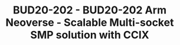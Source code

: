 ---
categories:
- bud20
description: Designing SoCs with multiple cores improves the overall performance of
  the system but it comes with higher cost of implementation. A solution to address
  this problem is to connect two or more SoCs over a cache coherent link such that
  the number of cores in the overall system is multiplied by ‘n’ times if ‘n’ SoCs
  are interconnected. OS running on this linked-system uses the total amount of resources
  (cores and memory) from all the SoCs. Individual SoC’s resources can be separated
  in different NUMA nodes for efficient scheduling of tasks. <br /> <br /> This session
  covers how CCIX (Cache Coherent Interconnect for Accelerators) protocol acting over
  standard PCIe transport caters for SMP Linux boot on a multi-socket SoC implementation.<br
  /> It will also provide implementation information on N1SDP (Neoverse N1 System
  Development Platform) where two N1SDP SoCs are connected over a CCIX link.<br />
  <br /> (“N1SDP is a test chip platform developed by ARM and aimed at realizing the
  high performance, scalable solution for the infrastructure workloads from cloud
  to edge.”)<br />
image:
  featured: 'true'
  path: https://static.linaro.org/connect/bud20/images/BUD20-202.png
session_id: BUD20-202
session_speakers:
- speaker_bio: Manoj is a Senior platform firmware engineer in ARM's OSS platform
    software group focusing on bring up and reference software stack development for
    test chips and reference platforms.
  speaker_company: ARM
  speaker_image: http://avatars.sched.co/7/54/10468657/avatar.jpg.320x320px.jpg?e7a
  speaker_name: Manoj Kumar Eswaramoorthi
  speaker_position: Senior Platform Firmware Engineer
  speaker_role: attendee, speaker
session_track: HPC
tag: session
tags: HPC
title: BUD20-202 - BUD20-202 Arm Neoverse - Scalable Multi-socket SMP solution with
  CCIX
---